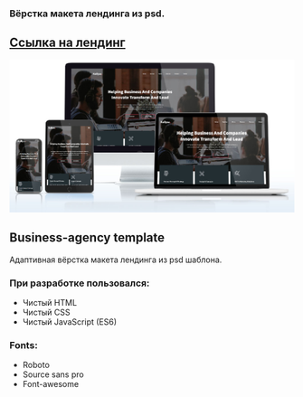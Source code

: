 ### Вёрстка макета лендинга из psd.
## <a href="https://bigpinkroom.github.io/Business-Agency/">Ссылка на лендинг</a>
![alt text](screenshots/business-agency__screenshot.jpg)
## Business-agency template

Адаптивная вёрстка макета лендинга из psd шаблона.

### При разработке пользовался:
* Чистый HTML
* Чистый CSS
* Чистый JavaScript (ES6)
### Fonts:
* Roboto
* Source sans pro
* Font-awesome
